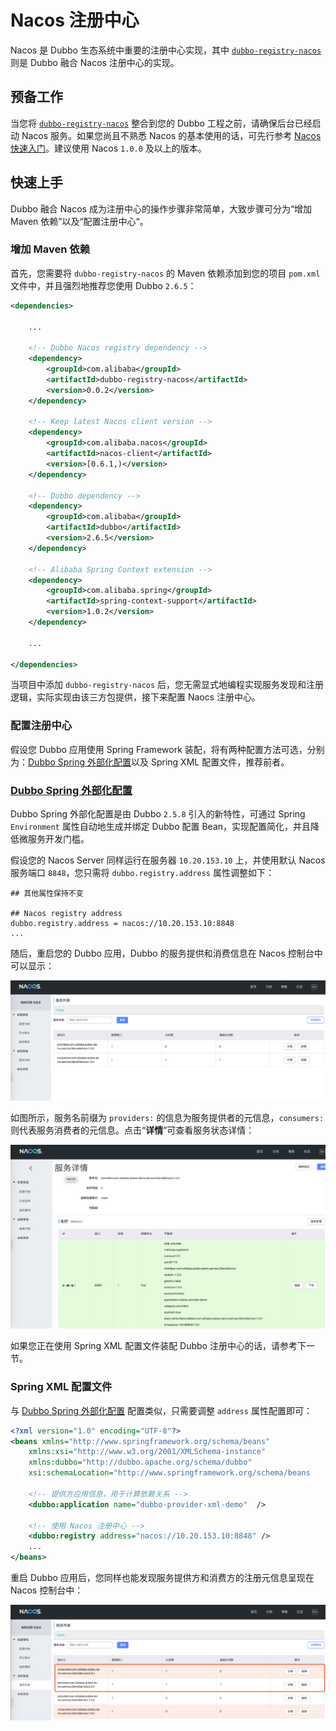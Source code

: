 # Nacos 注册中心


Nacos 是 Dubbo 生态系统中重要的注册中心实现，其中 [`dubbo-registry-nacos`](https://github.com/apache/incubator-dubbo/tree/master/dubbo-registry/dubbo-registry-nacos) 则是 Dubbo 融合 Nacos 注册中心的实现。



## 预备工作

当您将 [`dubbo-registry-nacos`](https://github.com/apache/incubator-dubbo/tree/master/dubbo-registry/dubbo-registry-nacos) 整合到您的 Dubbo 工程之前，请确保后台已经启动 Nacos 服务。如果您尚且不熟悉 Nacos 的基本使用的话，可先行参考 [Nacos 快速入门](https://nacos.io/en-us/docs/quick-start.html)。建议使用 Nacos `1.0.0` 及以上的版本。



## 快速上手

Dubbo 融合 Nacos 成为注册中心的操作步骤非常简单，大致步骤可分为“增加 Maven 依赖”以及“配置注册中心“。


### 增加 Maven 依赖

首先，您需要将 `dubbo-registry-nacos` 的 Maven 依赖添加到您的项目 `pom.xml` 文件中，并且强烈地推荐您使用 Dubbo `2.6.5`：

```xml
<dependencies>

    ...
        
    <!-- Dubbo Nacos registry dependency -->
    <dependency>
        <groupId>com.alibaba</groupId>
        <artifactId>dubbo-registry-nacos</artifactId>
        <version>0.0.2</version>
    </dependency>   
    
    <!-- Keep latest Nacos client version -->
    <dependency>
        <groupId>com.alibaba.nacos</groupId>
        <artifactId>nacos-client</artifactId>
        <version>[0.6.1,)</version>
    </dependency>
    
    <!-- Dubbo dependency -->
    <dependency>
        <groupId>com.alibaba</groupId>
        <artifactId>dubbo</artifactId>
        <version>2.6.5</version>
    </dependency>
    
    <!-- Alibaba Spring Context extension -->
    <dependency>
        <groupId>com.alibaba.spring</groupId>
        <artifactId>spring-context-support</artifactId>
        <version>1.0.2</version>
    </dependency>

    ...
    
</dependencies>
```



当项目中添加  `dubbo-registry-nacos` 后，您无需显式地编程实现服务发现和注册逻辑，实际实现由该三方包提供，接下来配置 Naocs 注册中心。



### 配置注册中心

假设您 Dubbo 应用使用 Spring Framework 装配，将有两种配置方法可选，分别为：[Dubbo Spring 外部化配置](https://mercyblitz.github.io/2018/01/18/Dubbo-%E5%A4%96%E9%83%A8%E5%8C%96%E9%85%8D%E7%BD%AE/)以及 Spring XML 配置文件，推荐前者。


### [Dubbo Spring 外部化配置](https://mercyblitz.github.io/2018/01/18/Dubbo-%E5%A4%96%E9%83%A8%E5%8C%96%E9%85%8D%E7%BD%AE/)

Dubbo Spring 外部化配置是由 Dubbo `2.5.8` 引入的新特性，可通过 Spring `Environment` 属性自动地生成并绑定 Dubbo 配置 Bean，实现配置简化，并且降低微服务开发门槛。

假设您的 Nacos Server 同样运行在服务器 `10.20.153.10` 上，并使用默认 Nacos 服务端口 `8848`，您只需将 `dubbo.registry.address` 属性调整如下：



```properties
## 其他属性保持不变

## Nacos registry address
dubbo.registry.address = nacos://10.20.153.10:8848
...
```



随后，重启您的 Dubbo 应用，Dubbo 的服务提供和消费信息在 Nacos 控制台中可以显示：

![image-20181213103845976](../../../../../img/blog/dubbo-registry-nacos-1.png)



如图所示，服务名前缀为 `providers:` 的信息为服务提供者的元信息，`consumers:` 则代表服务消费者的元信息。点击“**详情**”可查看服务状态详情：

![image-20181213104145998](../../../../../img/blog/dubbo-registry-nacos-2.png)



如果您正在使用 Spring XML 配置文件装配 Dubbo 注册中心的话，请参考下一节。



### Spring XML 配置文件

与 [Dubbo Spring 外部化配置](https://mercyblitz.github.io/2018/01/18/Dubbo-%E5%A4%96%E9%83%A8%E5%8C%96%E9%85%8D%E7%BD%AE/) 配置类似，只需要调整 `address` 属性配置即可：

```xml
<?xml version="1.0" encoding="UTF-8"?>
<beans xmlns="http://www.springframework.org/schema/beans"
    xmlns:xsi="http://www.w3.org/2001/XMLSchema-instance"
    xmlns:dubbo="http://dubbo.apache.org/schema/dubbo"
    xsi:schemaLocation="http://www.springframework.org/schema/beans        http://www.springframework.org/schema/beans/spring-beans-4.3.xsd        http://dubbo.apache.org/schema/dubbo        http://dubbo.apache.org/schema/dubbo/dubbo.xsd">
 
    <!-- 提供方应用信息，用于计算依赖关系 -->
    <dubbo:application name="dubbo-provider-xml-demo"  />
 
    <!-- 使用 Nacos 注册中心 -->
    <dubbo:registry address="nacos://10.20.153.10:8848" />
 	...
</beans>
```



重启 Dubbo 应用后，您同样也能发现服务提供方和消费方的注册元信息呈现在 Nacos 控制台中：

![image-20181213113049185](../../../../../img/blog/dubbo-registry-nacos-3.png)
